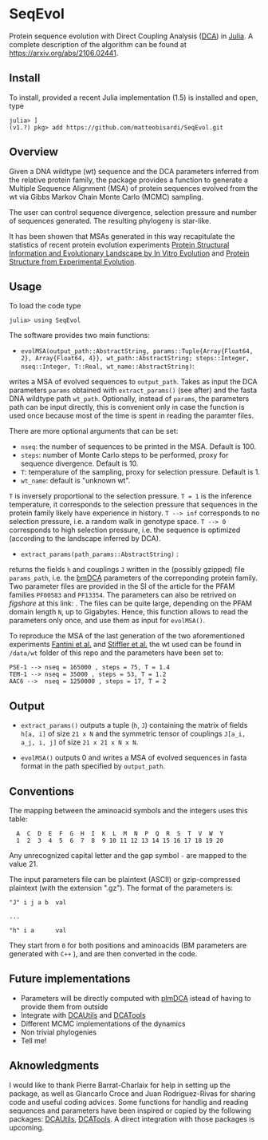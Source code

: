 # SeqEvol
Protein sequence evolution with Direct Coupling Analysis ([DCA](https://en.wikipedia.org/wiki/Direct_coupling_analysis)) in [Julia](http://julialang.org). A complete description of the algorithm can be found at https://arxiv.org/abs/2106.02441. 

Install
-------
To install, provided a recent Julia implementation (1.5) is installed and open, type

```
julia> ]
(v1.?) pkg> add https://github.com/matteobisardi/SeqEvol.git
```

Overview
--------
Given a DNA wildtype (wt) sequence and the DCA parameters inferred from the relative protein family, the package provides a function to generate a Multiple Sequence Alignment (MSA) of protein sequences evolved from the wt via Gibbs Markov Chain Monte Carlo (MCMC) sampling.

The user can control sequence divergence, selection pressure and number of sequences generated. The resulting phylogeny is star-like. 

It has been showen that MSAs generated in this way recapitulate the statistics of recent protein evolution experiments [Protein Structural Information and Evolutionary Landscape by In Vitro Evolution](https://academic.oup.com/mbe/article/37/4/1179/5610534?login=true) and [Protein Structure from Experimental Evolution](https://www.sciencedirect.com/science/article/pii/S2405471219304284).

Usage
-----
To load the code type
```
julia> using SeqEvol
```

The software provides two main functions:

* `evolMSA(output_path::AbstractString, params::Tuple{Array{Float64, 2}, Array{Float64, 4}}, wt_path::AbstractString; steps::Integer, nseq::Integer, T::Real, wt_name::AbstractString)`:

writes a MSA of evolved sequences to `output_path`. Takes as input the DCA parameters `params` obtained with `extract_params()` (see after) and the fasta DNA wildtype path `wt_path`. Optionally, instead of `params`, the parameters path can be input directly, this is convenient only in case the function is used once
because most of the time is spent in reading the paramter files.

There are more optional arguments that can be set:
* `nseq`: the number of sequences to be printed in the MSA. Default is 100.
* `steps`: number of Monte Carlo steps to be performed, proxy for sequence divergence. Default is 10.
* `T`: temperature of the sampling, proxy for selection pressure. Default is 1.
* `wt_name`: default is "unknown wt".

`T` is inversely proportional to the selection pressure. `T = 1` is the inference temperature, it corresponds to the selection pressure that sequences in the protein family likely have experience in history. `T --> inf` corresponds to no selection pressure, i.e. a random walk in genotype space. `T --> 0` corresponds to high selection pressure, i.e. the sequence is optimized (according to the landscape inferred by DCA).

* `extract_params(path_params::AbstractString)` :

returns the fields `h` and couplings `J` written in the (possibly gzipped) file `params_path`, i.e. the [bmDCA](https://arxiv.org/abs/2109.04105) parameters of the correponding protein family. Two parameter files are provided in the SI of the article for the PFAM families `PF00583` and `PF13354`. The parameters can also be retrived on *figshare* at this link: . The files can be quite large, depending on the PFAM domain length `N`, up to Gigabytes. Hence, this function allows to read the parameters only once, and use them as input for `evolMSA()`.


To reproduce the MSA of the last generation of the two aforementioned experiments
[Fantini et al.](https://academic.oup.com/mbe/article/37/4/1179/5610534?login=true) and [Stiffler et al.](https://www.sciencedirect.com/science/article/pii/S2405471219304284) the wt used can be found in `/data/wt` folder of this repo
and the parameters have been set to:

```
PSE-1 --> nseq = 165000 , steps = 75, T = 1.4
TEM-1 --> nseq = 35000 , steps = 53, T = 1.2
AAC6 -->  nseq = 1250000 , steps = 17, T = 2
```

Output
------
* `extract_params()` outputs a tuple (`h`, `J`) containing the matrix of fields `h[a, i]` of size `21 x N` and the symmetric tensor of couplings `J[a_i, a_j, i, j]` of size `21 x 21 x N x N`.

* `evolMSA()` outputs 0 and writes a MSA of evolved sequences in fasta format in the path specified by `output_path`.

Conventions
-----
The mapping between the aminoacid symbols and the integers uses this table:
```
  A  C  D  E  F  G  H  I  K  L  M  N  P  Q  R  S  T  V  W  Y
  1  2  3  4  5  6  7  8  9 10 11 12 13 14 15 16 17 18 19 20
```
Any unrecognized capital letter and the gap symbol `-` are mapped to the value 21.

The input parameters file can be plaintext (ASCII) or gzip-compressed plaintext (with the extension ".gz").
The format of the parameters is:

```
"J" i j a b  val

...

"h" i a      val
```

They start from `0` for both positions and aminoacids (BM parameters are generated with `C++` ), and are then converted in the code.


Future implementations
----- 
* Parameters will be directly computed with [plmDCA](https://github.com/pagnani/PlmDCA) istead of having to provide them from outside
* Integrate with [DCAUtils](https://github.com/carlobaldassi/DCAUtils.jl.git) and [DCATools](https://github.com/PierreBarrat/DCATools.git)
* Different MCMC implementations of the dynamics
* Non trivial phylogenies
* Tell me!

Aknowledgments
-----
I would like to thank Pierre Barrat-Charlaix for help in setting up the package, as well as Giancarlo Croce and Juan Rodriguez-Rivas for sharing code and useful coding advices. Some functions for handlig and reading sequences and parameters have been inspired or copied by the following packages: [DCAUtils](https://github.com/carlobaldassi/DCAUtils.jl.git), [DCATools](https://github.com/PierreBarrat/DCATools.git). A direct integration with those packages is upcoming. 
